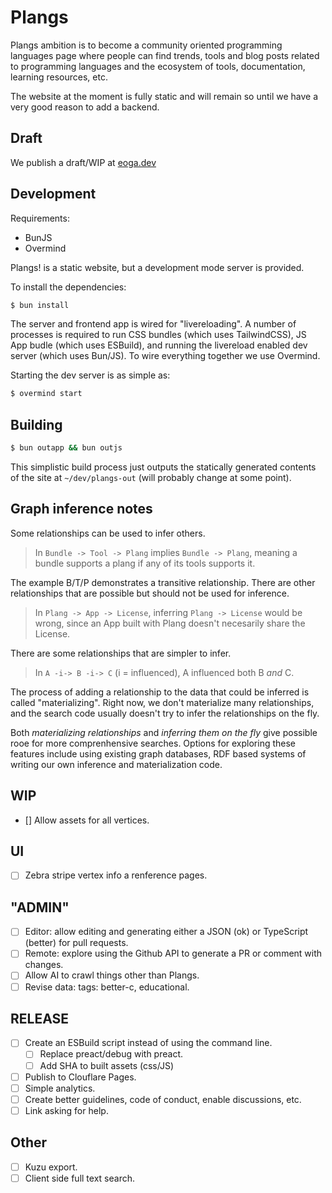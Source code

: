# Plangs

Plangs ambition is to become a community oriented programming languages page where people can find trends, tools and blog posts related to programming languages and the ecosystem of tools, documentation, learning resources, etc.

The website at the moment is fully static and will remain so until we have a very good reason to add a backend.

## Draft

We publish a draft/WIP at [eoga.dev](https://eoga.dev)

## Development

Requirements:

* BunJS
* Overmind

Plangs! is a static website, but a development mode server is provided.

To install the dependencies:

```sh
$ bun install
```

The server and frontend app is wired for "livereloading". A number of processes is required to run CSS bundles (which uses TailwindCSS), JS App budle (which uses ESBuild), and running the livereload enabled dev server (which uses Bun/JS). To wire everything together we use Overmind.

Starting the dev server is as simple as:

```sh
$ overmind start
```

## Building

```sh
$ bun outapp && bun outjs
```

This simplistic build process just outputs the statically generated contents of the site at `~/dev/plangs-out` (will probably change at some point).

## Graph inference notes

Some relationships can be used to infer others.

> In `Bundle -> Tool -> Plang` implies `Bundle -> Plang`, meaning a bundle supports a plang if any of its tools supports it.

The example B/T/P demonstrates a transitive relationship. There are other relationships that are possible but should not be used for inference.

> In `Plang -> App -> License`, inferring `Plang -> License` would be wrong, since an App built with Plang doesn't necesarily share the License.

There are some relationships that are simpler to infer.

> In `A -i-> B -i-> C` (i = influenced), A influenced both B _and_ C.

The process of adding a relationship to the data that could be inferred is called "materializing". Right now, we don't materialize many relationships, and the search code usually doesn't try to infer the relationships on the fly.

Both *materializing relationships* and *inferring them on the fly* give possible rooe for more comprenhensive searches. Options for exploring these features include using existing graph databases, RDF based systems of writing our own inference and materialization code.

## WIP

- [] Allow assets for all vertices.

## UI

- [ ] Zebra stripe vertex info a renference pages.

## "ADMIN"

- [ ] Editor: allow editing and generating either a JSON (ok) or TypeScript (better) for pull requests.
- [ ] Remote: explore using the Github API to generate a PR or comment with changes.
- [ ] Allow AI to crawl things other than Plangs.
- [ ] Revise data: tags: better-c, educational.

## RELEASE

- [ ] Create an ESBuild script instead of using the command line.
    - [ ] Replace preact/debug with preact.
    - [ ] Add SHA to built assets (css/JS)
- [ ] Publish to Clouflare Pages.
- [ ] Simple analytics.
- [ ] Create better guidelines, code of conduct, enable discussions, etc.
- [ ] Link asking for help.

## Other

- [ ] Kuzu export.
- [ ] Client side full text search.